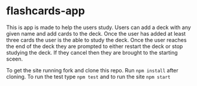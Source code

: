 # flashcards-app

This is app is made to help the users study. Users can add a deck with any given name and add cards to the deck.
Once the user has added at least three cards the user is the able to study the deck. Once the user reaches the end of the deck
they are prompted to either restart the deck or stop studying the deck. If they cancel then they are brought to the starting sceen.

To get the site running fork and clone this repo.
 Run `npm install` after cloning.
 To run the test type `npm test` and to run the site `npm start`
